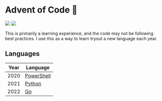 # Advent of Code :christmas_tree:

![](https://img.shields.io/badge/stars%20⭐-34-yellow)
![](https://img.shields.io/badge/days%20completed-17-red)

This is primarily a learning experience, and the code may not be following best practices. I use this as a way to learn tryout a new language each year.

## Languages

| Year | Language                                                            |
| ---- | ------------------------------------------------------------------- |
| 2020 | [PowerShell](https://learn.microsoft.com/en-us/powershell/) |
| 2021 | [Python](https://www.python.org/)                          |
| 2022 | [Go](https://golang.org/)                                   |
